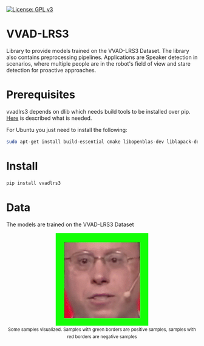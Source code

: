 [![License: GPL v3](https://img.shields.io/badge/License-GPLv3-blue.svg)](https://www.gnu.org/licenses/gpl-3.0)

# VVAD-LRS3
Library to provide models trained on the VVAD-LRS3 Dataset. The library also contains preprocessing pipelines.
Applications are Speaker detection in scenarios, where multiple people are in the robot's field of view 
and stare detection for proactive approaches. 

<!-- Add link to the Paper when published -->

# Prerequisites
vvadlrs3 depends on dlib which needs build tools to be installed over pip.
[Here](https://www.pyimagesearch.com/2018/01/22/install-dlib-easy-complete-guide/) is described what is needed.

For Ubuntu you just need to install the following:

```bash
sudo apt-get install build-essential cmake libopenblas-dev liblapack-dev libx11-dev libgtk-3-dev
```

# Install
```bash
pip install vvadlrs3
```

# Data
The models are trained on the VVAD-LRS3 Dataset

<p align="center">
    <img src="sampleVisualization.gif">
    <br>
    <sup>Some samples visualized. Samples with green borders are positive samples, samples with red borders are negative samples</sup>
</p>


